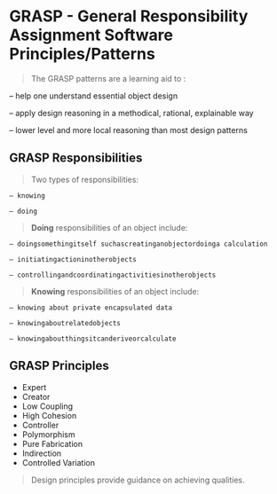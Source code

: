 # GRASP - General Responsibility Assignment Software Principles/Patterns
> The GRASP patterns are a learning aid to :

– help one understand essential object design

– apply design reasoning in a methodical, rational, explainable way

– lower level and more local reasoning than most design patterns

## GRASP Responsibilities

> Two types of responsibilities: 

    – knowing

    – doing

> **Doing** responsibilities of an object include:

    – doingsomethingitself suchascreatinganobjectordoinga calculation

    – initiatingactioninotherobjects

    – controllingandcoordinatingactivitiesinotherobjects 

> **Knowing** responsibilities of an object include:

    – knowing about private encapsulated data

    – knowingaboutrelatedobjects

    – knowingaboutthingsitcanderiveorcalculate 

## GRASP Principles

* Expert
* Creator
* Low Coupling
* High Cohesion
* Controller
* Polymorphism
* Pure Fabrication
* Indirection
* Controlled Variation

> Design principles provide guidance on achieving qualities.


